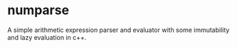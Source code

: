 numparse
========

A simple arithmetic expression parser and evaluator with some immutability and lazy evaluation in c++.
